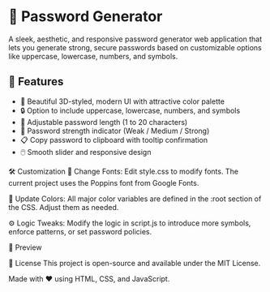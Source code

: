 # 🔐 Password Generator

A sleek, aesthetic, and responsive password generator web application that lets you generate strong, secure passwords based on customizable options like uppercase, lowercase, numbers, and symbols.

## 🌟 Features

- 🎨 Beautiful 3D-styled, modern UI with attractive color palette
- 🔒 Option to include uppercase, lowercase, numbers, and symbols
- 📏 Adjustable password length (1 to 20 characters)
- 💪 Password strength indicator (Weak / Medium / Strong)
- 📋 Copy password to clipboard with tooltip confirmation
- 🖱️ Smooth slider and responsive design

🛠 Customization
🎨 Change Fonts: Edit style.css to modify fonts. The current project uses the Poppins font from Google Fonts.

🌈 Update Colors: All major color variables are defined in the :root section of the CSS. Adjust them as needed.

⚙️ Logic Tweaks: Modify the logic in script.js to introduce more symbols, enforce patterns, or set password policies.

📸 Preview

📄 License
This project is open-source and available under the MIT License.

Made with ❤️ using HTML, CSS, and JavaScript.
